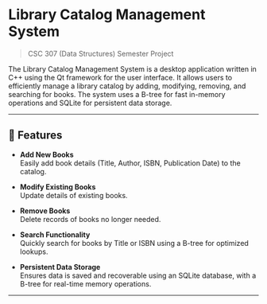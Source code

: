 # Library Catalog Management System
> CSC 307 (Data Structures) Semester Project

The Library Catalog Management System is a desktop application written in C++ using the Qt framework for the user interface. It allows users to efficiently manage a library catalog by adding, modifying, removing, and searching for books. The system uses a B-tree for fast in-memory operations and SQLite for persistent data storage.

---

## 🎯 Features

- **Add New Books**  
  Easily add book details (Title, Author, ISBN, Publication Date) to the catalog.

- **Modify Existing Books**  
  Update details of existing books.

- **Remove Books**  
  Delete records of books no longer needed.

- **Search Functionality**  
  Quickly search for books by Title or ISBN using a B-tree for optimized lookups.

- **Persistent Data Storage**  
  Ensures data is saved and recoverable using an SQLite database, with a B-tree for real-time memory operations.

---
